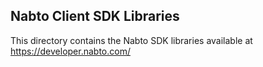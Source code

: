 ## Nabto Client SDK Libraries

This directory contains the Nabto SDK libraries available at https://developer.nabto.com/
